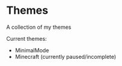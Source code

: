 # Themes

A collection of my themes

Current themes:

-   MinimalMode
-   Minecraft (currently paused/incomplete)
